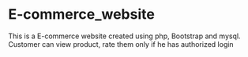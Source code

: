 # E-commerce_website
This is a E-commerce website created using php, Bootstrap and mysql. Customer can view product, rate them only if he has authorized login
